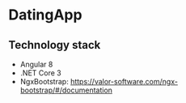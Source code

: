 # DatingApp

## Technology stack
- Angular 8
- .NET Core 3
- NgxBootstrap: https://valor-software.com/ngx-bootstrap/#/documentation 